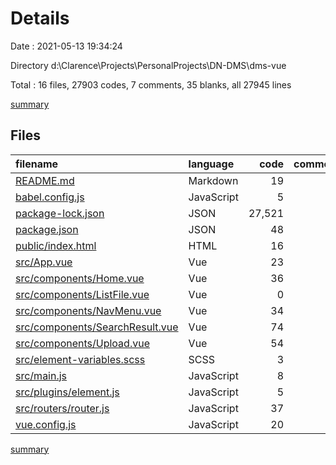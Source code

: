 # Details

Date : 2021-05-13 19:34:24

Directory d:\Clarence\Projects\PersonalProjects\DN-DMS\dms-vue

Total : 16 files,  27903 codes, 7 comments, 35 blanks, all 27945 lines

[summary](results.md)

## Files
| filename | language | code | comment | blank | total |
| :--- | :--- | ---: | ---: | ---: | ---: |
| [README.md](/README.md) | Markdown | 19 | 0 | 6 | 25 |
| [babel.config.js](/babel.config.js) | JavaScript | 5 | 0 | 1 | 6 |
| [package-lock.json](/package-lock.json) | JSON | 27,521 | 0 | 1 | 27,522 |
| [package.json](/package.json) | JSON | 48 | 0 | 1 | 49 |
| [public/index.html](/public/index.html) | HTML | 16 | 1 | 1 | 18 |
| [src/App.vue](/src/App.vue) | Vue | 23 | 0 | 4 | 27 |
| [src/components/Home.vue](/src/components/Home.vue) | Vue | 36 | 0 | 4 | 40 |
| [src/components/ListFile.vue](/src/components/ListFile.vue) | Vue | 0 | 0 | 1 | 1 |
| [src/components/NavMenu.vue](/src/components/NavMenu.vue) | Vue | 34 | 0 | 1 | 35 |
| [src/components/SearchResult.vue](/src/components/SearchResult.vue) | Vue | 74 | 0 | 5 | 79 |
| [src/components/Upload.vue](/src/components/Upload.vue) | Vue | 54 | 0 | 1 | 55 |
| [src/element-variables.scss](/src/element-variables.scss) | SCSS | 3 | 6 | 3 | 12 |
| [src/main.js](/src/main.js) | JavaScript | 8 | 0 | 1 | 9 |
| [src/plugins/element.js](/src/plugins/element.js) | JavaScript | 5 | 0 | 2 | 7 |
| [src/routers/router.js](/src/routers/router.js) | JavaScript | 37 | 0 | 3 | 40 |
| [vue.config.js](/vue.config.js) | JavaScript | 20 | 0 | 0 | 20 |

[summary](results.md)